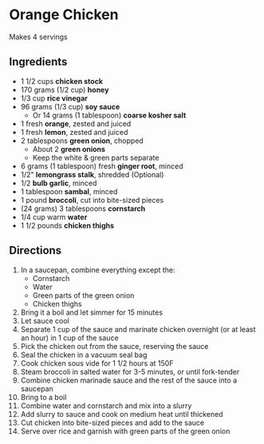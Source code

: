 # Orange Chicken

Makes 4 servings

## Ingredients

- 1 1/2 cups **chicken stock**
- 170 grams (1/2 cup) **honey**
- 1/3 cup **rice vinegar**
- 96 grams (1/3 cup) **soy sauce**
    - Or 14 grams (1 tablespoon) **coarse kosher salt**
- 1 fresh **orange**, zested and juiced
- 1 fresh **lemon**, zested and juiced
- 2 tablespoons **green onion**, chopped
    - About 2 **green onions**
    - Keep the white & green parts separate
- 6 grams (1 tablespoon) fresh **ginger root**, minced
- 1/2" **lemongrass stalk**, shredded (Optional)
- 1/2 **bulb garlic**, minced
- 1 tablespoon **sambal**, minced
- 1 pound **broccoli**, cut into bite-sized pieces
- (24 grams) 3 tablespoons **cornstarch**
- 1/4 cup warm **water**
- 1 1/2 pounds **chicken thighs**

## Directions

1. In a saucepan, combine everything except the:
    - Cornstarch
    - Water
    - Green parts of the green onion
    - Chicken thighs
1. Bring it a boil and let simmer for 15 minutes
1. Let sauce cool
1. Separate 1 cup of the sauce and marinate chicken overnight (or at least an hour) in 1 cup of the sauce
1. Pick the chicken out from the sauce, reserving the sauce
1. Seal the chicken in a vacuum seal bag
1. Cook chicken sous vide for 1 1/2 hours at 150F
1. Steam broccoli in salted water for 3-5 minutes, or until fork-tender
1. Combine chicken marinade sauce and the rest of the sauce into a saucepan
1. Bring to a boil
1. Combine water and cornstarch and mix into a slurry
1. Add slurry to sauce and cook on medium heat until thickened
1. Cut chicken into bite-sized pieces and add to the sauce
1. Serve over rice and garnish with green parts of the green onion
